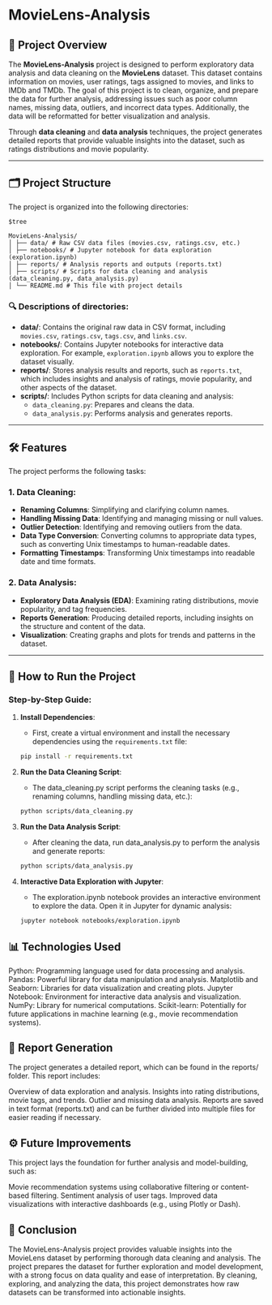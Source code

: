 # MovieLens-Analysis

## 📌 Project Overview

The **MovieLens-Analysis** project is designed to perform exploratory data analysis and data cleaning on the **MovieLens** dataset. This dataset contains information on movies, user ratings, tags assigned to movies, and links to IMDb and TMDb. The goal of this project is to clean, organize, and prepare the data for further analysis, addressing issues such as poor column names, missing data, outliers, and incorrect data types. Additionally, the data will be reformatted for better visualization and analysis.

Through **data cleaning** and **data analysis** techniques, the project generates detailed reports that provide valuable insights into the dataset, such as ratings distributions and movie popularity.

---

## 🗂️ Project Structure

The project is organized into the following directories:

```shell
$tree

MovieLens-Analysis/ 
│ ├── data/ # Raw CSV data files (movies.csv, ratings.csv, etc.) 
│ ├── notebooks/ # Jupyter notebook for data exploration (exploration.ipynb) 
│ ├── reports/ # Analysis reports and outputs (reports.txt) 
│ ├── scripts/ # Scripts for data cleaning and analysis (data_cleaning.py, data_analysis.py) 
│ └── README.md # This file with project details

```
### 🔍 Descriptions of directories:

- **data/**: Contains the original raw data in CSV format, including `movies.csv`, `ratings.csv`, `tags.csv`, and `links.csv`.
- **notebooks/**: Contains Jupyter notebooks for interactive data exploration. For example, `exploration.ipynb` allows you to explore the dataset visually.
- **reports/**: Stores analysis results and reports, such as `reports.txt`, which includes insights and analysis of ratings, movie popularity, and other aspects of the dataset.
- **scripts/**: Includes Python scripts for data cleaning and analysis:
  - `data_cleaning.py`: Prepares and cleans the data.
  - `data_analysis.py`: Performs analysis and generates reports.
  
---

## 🛠️ Features

The project performs the following tasks:

### 1. **Data Cleaning**:
   - **Renaming Columns**: Simplifying and clarifying column names.
   - **Handling Missing Data**: Identifying and managing missing or null values.
   - **Outlier Detection**: Identifying and removing outliers from the data.
   - **Data Type Conversion**: Converting columns to appropriate data types, such as converting Unix timestamps to human-readable dates.
   - **Formatting Timestamps**: Transforming Unix timestamps into readable date and time formats.

### 2. **Data Analysis**:
   - **Exploratory Data Analysis (EDA)**: Examining rating distributions, movie popularity, and tag frequencies.
   - **Reports Generation**: Producing detailed reports, including insights on the structure and content of the data.
   - **Visualization**: Creating graphs and plots for trends and patterns in the dataset.

---

## 🚀 How to Run the Project

### Step-by-Step Guide:

1. **Install Dependencies**:
   - First, create a virtual environment and install the necessary dependencies using the `requirements.txt` file:

   ```bash
   pip install -r requirements.txt


2. **Run the Data Cleaning Script**:
    - The data_cleaning.py script performs the cleaning tasks (e.g., renaming columns, handling missing data, etc.):

   ```bash
   python scripts/data_cleaning.py

3. **Run the Data Analysis Script**:
    - After cleaning the data, run data_analysis.py to perform the analysis and generate reports:
   
   ```bash
   python scripts/data_analysis.py

4. **Interactive Data Exploration with Jupyter**:
    - The exploration.ipynb notebook provides an interactive environment to explore the data. Open it in Jupyter for dynamic analysis:

   ```bash
   jupyter notebook notebooks/exploration.ipynb

## 📊 Technologies Used
Python: Programming language used for data processing and analysis.
Pandas: Powerful library for data manipulation and analysis.
Matplotlib and Seaborn: Libraries for data visualization and creating plots.
Jupyter Notebook: Environment for interactive data analysis and visualization.
NumPy: Library for numerical computations.
Scikit-learn: Potentially for future applications in machine learning (e.g., movie recommendation systems).

## 📝 Report Generation
The project generates a detailed report, which can be found in the reports/ folder. This report includes:

Overview of data exploration and analysis.
Insights into rating distributions, movie tags, and trends.
Outlier and missing data analysis.
Reports are saved in text format (reports.txt) and can be further divided into multiple files for easier reading if necessary.



## ⚙️ Future Improvements
This project lays the foundation for further analysis and model-building, such as:

Movie recommendation systems using collaborative filtering or content-based filtering.
Sentiment analysis of user tags.
Improved data visualizations with interactive dashboards (e.g., using Plotly or Dash).

## 🏁 Conclusion
The MovieLens-Analysis project provides valuable insights into the MovieLens dataset by performing thorough data cleaning and analysis. The project prepares the dataset for further exploration and model development, with a strong focus on data quality and ease of interpretation. By cleaning, exploring, and analyzing the data, this project demonstrates how raw datasets can be transformed into actionable insights.
